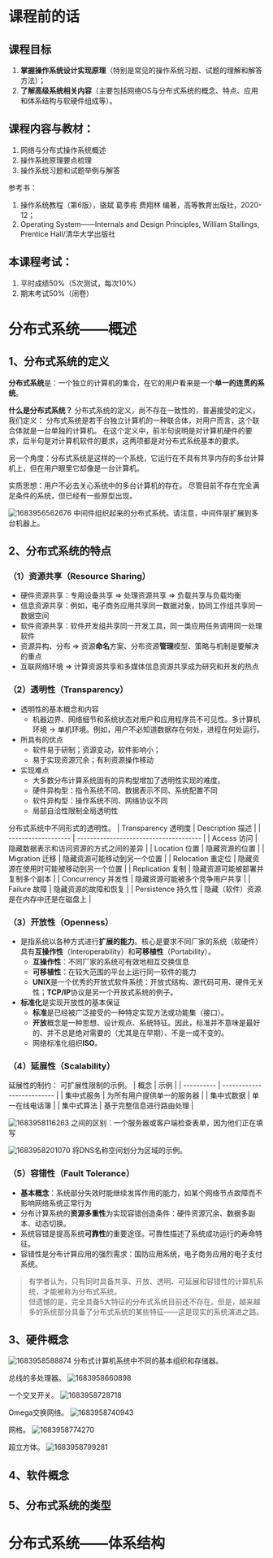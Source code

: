 # 课程前的话

## 课程目标
1. **掌握操作系统设计实现原理**（特别是常见的操作系统习题、试题的理解和解答方法）；
2. **了解高级系统相关内容**（主要包括网络OS与分布式系统的概念、特点、应用和体系结构与软硬件组成等）。


## 课程内容与教材：
1. 网络与分布式操作系统概述
2. 操作系统原理要点梳理
3. 操作系统习题和试题举例与解答

参考书：
1. 操作系统教程（第6版），骆斌 葛季栋 费翔林 编著，高等教育出版社，2020-12；
2. Operating System——Internals and Design Principles, William Stallings, Prentice Hall/清华大学出版社


## 本课程考试：
1. 平时成绩50%（5次测试，每次10%）
2. 期末考试50%（闭卷）



# 分布式系统——概述

## 1、分布式系统的定义
**分布式系统**是：一个独立的计算机的集合，在它的用户看来是一个**单一的连贯的系统**。

**什么是分布式系统？**
分布式系统的定义，尚不存在一致性的，普遍接受的定义，我们定义：
分布式系统是若干台独立计算机的一种联合体，对用户而言，这个联合体就是一台单独的计算机。
在这个定义中，前半句说明是对计算机硬件的要求，后半句是对计算机软件的要求，这两项都是对分布式系统基本的要求。

另一个角度：分布式系统是这样的一个系统，它运行在不具有共享内存的多台计算机上，但在用户眼里它却像是一台计算机。

实质思想：用户不必去关心系统中的多台计算机的存在。
尽管目前不存在完全满足条件的系统，但已经有一些原型出现。

![1683956562676](image/操作系统/1683956562676.png)
中间件组织起来的分布式系统。请注意，中间件层扩展到多台机器上。


## 2、分布式系统的特点

### （1）资源共享（Resource Sharing）
- 硬件资源共享：专用设备共享 => 处理资源共享 => 负载共享与负载均衡
- 信息资源共享：例如，电子商务应用共享同一数据对象，协同工作组共享同一数据空间
- 软件资源共享：软件开发组共享同一开发工具，同一类应用任务调用同一处理软件
- 资源异构、分布 => 资源**命名**方案、分布资源**管理**模型、策略与机制是要解决的重点
- 互联网络环境 => 计算资源共享和多媒体信息资源共享成为研究和开发的热点

### （2）透明性（Transparency）
- 透明性的基本概念和内容
  - 机器边界、网络细节和系统状态对用户和应用程序员不可见性。多计算机环境 -> 单机环境。例如，用户不必知道数据存在何处，进程在何处运行。
- 所具有的优点
  - 软件易于研制；资源变动，软件影响小；
  - 易于实现资源冗余；有利资源操作移动
- 实现难点
  - 大多数分布计算系统固有的异构型增加了透明性实现的难度。
  - 硬件异构型：指令系统不同、数据表示不同、系统配置不同
  - 软件异构型：操作系统不同、网络协议不同
  - 局部自洽性限制全局透明性

分布式系统中不同形式的透明性。
| Transparency 透明度 | Description 描述                       |
| ------------------- | -------------------------------------- |
| Access 访问         | 隐藏数据表示和访问资源的方式之间的差异 |
| Location 位置       | 隐藏资源的位置                         |
| Migration 迁移      | 隐藏资源可能移动到另一个位置           |
| Relocation 重定位   | 隐藏资源在使用时可能被移动到另一个位置 |
| Replication 复制    | 隐藏资源可能被部署并复制多个副本       |
| Concurrency 并发性  | 隐藏资源可能被多个竞争用户共享         |
| Failure 故障        | 隐藏资源的故障和恢复                   |
| Persistence 持久性  | 隐藏（软件）资源是在内存中还是在磁盘上 |

### （3）开放性（Openness）
- 是指系统以各种方式进行**扩展的能力**。核心是要求不同厂家的系统（软硬件）具有**互操作性**（Interoperability）和**可移植性**（Portability）。
  - **互操作性**：不同厂家的系统可有效地相互交换信息
  - **可移植性**：在较大范围的平台上运行同一软件的能力
  - **UNIX**是一个优秀的开放式软件系统：开放式结构、源代码可用、硬件无关性；**TCP/IP**协议是另一个开放式系统的例子。
- **标准化**是实现开放性的基本保证
  - **标准**是已经被广泛接受的一种特定实现方法或功能集（接口）。
  - **开放**概念是一种思想、设计观点、系统特征。因此，标准并不意味是最好的、并不总是绝对需要的（尤其是在早期）、不是一成不变的。
  - 网络标准化组织**ISO**。

### （4）延展性（Scalability）
延展性的制约：
可扩展性限制的示例。
| 概念       | 示例                       |
| ---------- | -------------------------- |
| 集中式服务 | 为所有用户提供单一的服务器 |
| 集中式数据 | 单一在线电话簿             |
| 集中式算法 | 基于完整信息进行路由处理   |

![1683958116263](image/操作系统/1683958116263.png)
之间的区别：一个服务器或客户端检查表单，因为他们正在填写

![1683958201070](image/操作系统/1683958201070.png)
将DNS名称空间划分为区域的示例。

### （5）容错性（Fault Tolerance）
- **基本概念**：系统部分失效时能继续发挥作用的能力，如某个网络节点故障而不影响网络系统正常行为
- 分布计算系统的**资源多重性**为实现容错创造条件：硬件资源冗余、数据多副本、动态切换。
- 系统容错是提高系统**可靠性**的重要途径。可靠性描述了系统成功运行的寿命特征。
- 容错性是分布计算应用的强烈需求：国防应用系统，电子商务应用的电子支付系统。

> 有学者认为，只有同时具备共享、开放、透明、可延展和容错性的计算机系统，才能被称为分布式系统。  
> 但遗憾的是，完全具备5大特征的分布式系统目前还不存在。但是，越来越多的系统部分具备了分布式系统的某些特征——这是现实的系统演进之路。  


## 3、硬件概念
![1683958588874](image/操作系统/1683958588874.png)
分布式计算机系统中不同的基本组织和存储器。

总线的多处理器。
![1683958660898](image/操作系统/1683958660898.png)

一个交叉开关。
![1683958728718](image/操作系统/1683958728718.png)

Omega交换网络。
![1683958740943](image/操作系统/1683958740943.png)

网格。
![1683958774270](image/操作系统/1683958774270.png)

超立方体。
![1683958799281](image/操作系统/1683958799281.png)


## 4、软件概念




## 5、分布式系统的类型




# 分布式系统——体系结构


